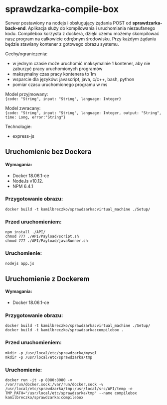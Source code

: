 # sprawdzarka-compile-box
Serwer postawiony na nodejs i obsługujący żądania POST od **sprawdzarka-back-end**. Aplikacja służy do kompilowania i uruchomiania niezaufanego kodu. Compilebox korzysta z dockera, dzięki czemu możemy skompilować nasz program na całkowicie odrębnym środowisku. Przy każdym żądaniu będzie stawiany kontener z gotowego obrazu systemu. 

Cechy/ograniczenia:
- w jednym czasie może uruchomić maksymalnie 1 kontener, aby nie zaburzyć pracy uruchomionych programów
- maksymalny czas pracy kontenera to 1m
- wsparcie dla języków: javascript, java, c/c++, bash, python
- pomiar czasu uruchomionego programu w ms

Model przyjmowany:  
`{code: "String", input: "String", language: Integer}`  

Model zwracany:  
`{code: "String", input: "String", language: Integer, output: "String", time: Long, error:"String"}`  

Technologie:
- express-js

## Uruchomienie bez Dockera

#### Wymagania:
- Docker 18.06.1-ce
- NodeJs v10.12.
- NPM 6.4.1

### Przygotowanie obrazu:
`docker build -t kamilbreczko/sprawdzarka:virtual_machine ./Setup/`

### Przed uruchomieniem:
`npm install ./API/`       
`chmod 777 ./API/Payload/script.sh`    
`chmod 777 ./API/Payload/javaRunner.sh`    

### Uruchomienie:
`nodejs app.js`

## Uruchomienie z Dockerem

#### Wymagania:
- Docker 18.06.1-ce

### Przygotowanie obrazu:
`docker build -t kamilbreczko/sprawdzarka:virtual_machine ./Setup/`  
`docker build -t kamilbreczko/sprawdzarka:compilebox .`  

### Przed uruchomieniem:
`mkdir -p /usr/local/etc/sprawdzarka/mysql`  
`mkdir -p /usr/local/etc/sprawdzarka/tmp`  

### Uruchomienie:
`docker run -it -p 8080:8080 -v /var/run/docker.sock:/var/run/docker.sock -v /usr/local/etc/sprawdzarka/tmp:/usr/local/src/API/temp -e TMP_PATH="/usr/local/etc/sprawdzarka/tmp" --name compilebox kamilbreczko/sprawdzarka:compilebox`

